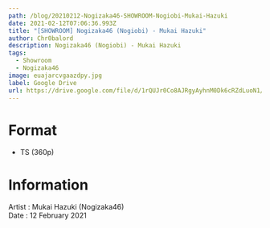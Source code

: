 ```yaml
---
path: /blog/20210212-Nogizaka46-SHOWROOM-Nogiobi-Mukai-Hazuki
date: 2021-02-12T07:06:36.993Z
title: "[SHOWROOM] Nogizaka46 (Nogiobi) - Mukai Hazuki"
author: Chr0balord
description: Nogizaka46 (Nogiobi) - Mukai Hazuki
tags:
  - Showroom
  - Nogizaka46
image: euajarcvgaazdpy.jpg
label: Google Drive
url: https://drive.google.com/file/d/1rQUJr0Co8AJRgyAyhnM0Dk6cRZdLuoN1/view?usp=sharing
---
```

# Format

* TS (360p)

# Information

Artist : Mukai Hazuki (Nogizaka46) \
Date : 12 February 2021